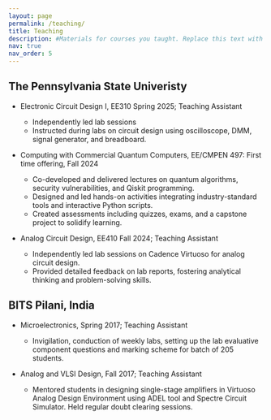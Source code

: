 ```yaml
---
layout: page
permalink: /teaching/
title: Teaching
description: #Materials for courses you taught. Replace this text with your description.
nav: true
nav_order: 5
---
```


## The Pennsylvania State Univeristy

- Electronic Circuit Design I, EE310 Spring 2025; Teaching Assistant
  - Independently led lab sessions
  - Instructed during labs on circuit design using oscilloscope, DMM, signal generator, and breadboard.

- Computing with Commercial Quantum Computers, EE/CMPEN 497: First time offering, Fall 2024
  - Co-developed and delivered lectures on quantum algorithms, security vulnerabilities, and Qiskit programming.
  - Designed and led hands-on activities integrating industry-standard tools and interactive Python scripts.
  - Created assessments including quizzes, exams, and a capstone project to solidify learning.
    
- Analog Circuit Design, EE410 Fall 2024; Teaching Assistant
  - Independently led lab sessions on Cadence Virtuoso for analog circuit design.
  - Provided detailed feedback on lab reports, fostering analytical thinking and problem-solving skills.
 
## BITS Pilani, India

- Microelectronics, Spring 2017; Teaching Assistant
  - Invigilation, conduction of weekly labs, setting up the lab evaluative component questions and marking scheme for batch of 205 students.

- Analog and VLSI Design, Fall 2017; Teaching Assistant
  - Mentored students in designing single-stage amplifiers in Virtuoso Analog Design Environment using ADEL tool and Spectre Circuit Simulator. Held regular doubt clearing sessions.


<!--
For now, this page is assumed to be a static description of your courses. You can convert it to a collection similar to `_projects/` so that you can have a dedicated page for each course.

Organize your courses by years, topics, or universities, however you like!
-->
